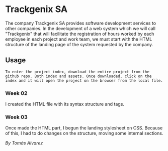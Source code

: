  # Trackgenix SA
The company Trackgenix SA provides software development services to other companies.
In the development of a web system which we will call "Trackgenix" that will facilitate the
registration of hours worked by each employee in each project and work team, we must start with the
HTML structure of the landing page of the system requested by the company.

## Usage
```
To enter the project index, download the entire project from the github repo. Both index and assets. Once downloaded, click on the index and it will open the project on the browser from the local file.
```

### Week 02

I created the HTML file with its syntax structure and tags.

### Week 03

Once made the HTML part, I begun the landing stylesheet on CSS. Because of this, I had to do changes on the structure, moving some internal sections.

_By Tomás Alvarez_